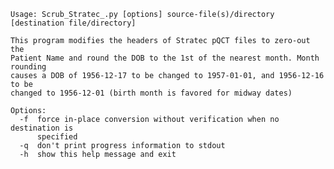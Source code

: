     Usage: Scrub_Stratec_.py [options] source-file(s)/directory [destination file/directory]

    This program modifies the headers of Stratec pQCT files to zero-out the
    Patient Name and round the DOB to the 1st of the nearest month. Month rounding
    causes a DOB of 1956-12-17 to be changed to 1957-01-01, and 1956-12-16 to be
    changed to 1956-12-01 (birth month is favored for midway dates)

    Options:
      -f  force in-place conversion without verification when no destination is
          specified
      -q  don't print progress information to stdout
      -h  show this help message and exit
